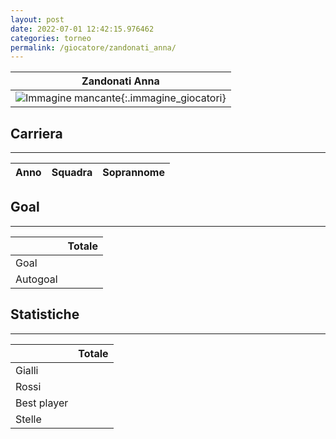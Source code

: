 ```yaml
---
layout: post
date: 2022-07-01 12:42:15.976462
categories: torneo
permalink: /giocatore/zandonati_anna/
---
```

<link rel='stylesheets' href='./../assets/giocatori.css'>

| Zandonati Anna |
|:-----:|
| ![Immagine mancante]('./../../assets/giocatori/zandonati_anna.png){:.immagine_giocatori} |


## Carriera
----

|Anno|Squadra|Soprannome|
|:---:|---|---|



## Goal
----

| | Totale |
|---|---|
|Goal||0|
|Autogoal||0|


## Statistiche
----

| | Totale |
|---|---|
|Gialli||0|
|Rossi||0|
|Best player||0|
|Stelle||0|
